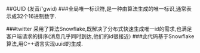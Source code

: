 ##GUID (发音/'gwid)
###全局唯一标识符,是一种由算法生成的唯一标识,通常表示成32个16进制数字.

###twitter 采用了算法Snowflake,既解决了分布式快速生成唯一id的需求,也满足客户端请求的排序(消息几乎同时到达,他们的id很接近)
###此代码基于Snowflake算法,用C++语言实现uuid的生成.
